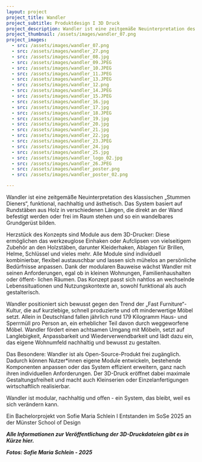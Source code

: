 ```yaml
---
layout: project
project_title: Wandler
project_subtitle: Produktdesign I 3D Druck
project_description: Wandler ist eine zeitgemäße Neuinterpretation des klassischen „Stummen Dieners“, funktional, nachhaltig und ästhetisch. Herzstück des Konzepts sind Module aus dem 3D-Drucker.
project_thumbnail: /assets/images/wandler_07.png
project_images:
  - src: /assets/images/wandler_07.png
  - src: /assets/images/wandler_27.png
  - src: /assets/images/wandler_08.jpg
  - src: /assets/images/wandler_09.JPEG
  - src: /assets/images/wandler_10.JPEG
  - src: /assets/images/wandler_11.JPEG
  - src: /assets/images/wandler_13.JPEG
  - src: /assets/images/wandler_12.png
  - src: /assets/images/wandler_14.JPEG
  - src: /assets/images/wandler_15.JPEG
  - src: /assets/images/wandler_16.jpg
  - src: /assets/images/wandler_17.jpg
  - src: /assets/images/wandler_18.JPEG
  - src: /assets/images/wandler_19.jpg
  - src: /assets/images/wandler_20.jpg
  - src: /assets/images/wandler_21.jpg
  - src: /assets/images/wandler_22.jpg
  - src: /assets/images/wandler_23.JPEG
  - src: /assets/images/wandler_24.jpg
  - src: /assets/images/wandler_25.jpg
  - src: /assets/images/wandler_logo_02.jpg
  - src: /assets/images/wandler_26.JPEG
  - src: /assets/images/wandler_poster.png
  - src: /assets/images/wandler_poster_02.png

---
```

Wandler ist eine zeitgemäße Neuinterpretation des klassischen „Stummen Dieners“, funktional, nachhaltig und ästhetisch. Das System basiert auf Rundstäben aus Holz in verschiedenen Längen, die direkt an der Wand befestigt werden oder frei im Raum stehen und so ein wandelbares Grundgerüst bilden.

Herzstück des Konzepts sind Module aus dem 3D-Drucker: Diese ermöglichen das werkzeuglose Einhaken oder Aufclipsen von vielseitigem Zubehör an den Holzstäben, darunter Kleiderhaken, Ablagen für Brillen, Helme, Schlüssel und vieles mehr. Alle Module sind individuell kombinierbar, flexibel austauschbar und lassen sich mühelos an persönliche Bedürfnisse anpassen. Dank der modularen Bauweise wächst Wandler mit seinen Anforderungen, egal ob in kleinen Wohnungen, Familienhaushalten oder öffent- lichen Räumen. Das Konzept passt sich nahtlos an wechselnde Lebenssituationen und Nutzungskontexte an, sowohl funktional als auch gestalterisch.

Wandler positioniert sich bewusst gegen den Trend der „Fast Furniture“-Kultur, die auf kurzlebige, schnell produzierte und oft
minderwertige Möbel setzt. Allein in Deutschland fallen jährlich rund 179 Kilogramm Haus- und Sperrmüll pro Person an, ein erheblicher Teil davon durch weggeworfene Möbel. Wandler fördert einen achtsamen Umgang mit Möbeln, setzt auf Langlebigkeit, Anpassbarkeit und Wiederverwendbarkeit und lädt dazu ein, das eigene Wohnumfeld nachhaltig und bewusst zu gestalten.

Das Besondere: Wandler ist als Open-Source-Produkt frei zugänglich. Dadurch können Nutzer*innen eigene Module entwickeln, bestehende Komponenten anpassen oder das System effizient erweitern, ganz nach ihren individuellen Anforderungen. Der 3D-Druck eröffnet dabei maximale Gestaltungsfreiheit und macht auch Kleinserien oder Einzelanfertigungen wirtschaftlich realisierbar.

Wandler ist modular, nachhaltig und offen - ein System, das bleibt, weil es sich verändern kann.


Ein Bachelorprojekt von Sofie Maria Schlein I Entstanden im SoSe 2025 an der Münster School of Design


<b> <i> Alle Informationen zur Veröffentlichung der 3D-Druckdateien gibt es in Kürze hier.


Fotos: Sofie Maria Schlein - 2025

